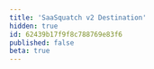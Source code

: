 ```yaml
---
title: 'SaaSquatch v2 Destination'
hidden: true
id: 62439b17f9f8c788769e83f6
published: false
beta: true
---
```

